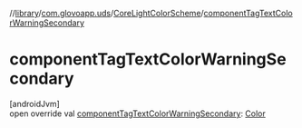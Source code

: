 //[library](../../../index.md)/[com.glovoapp.uds](../index.md)/[CoreLightColorScheme](index.md)/[componentTagTextColorWarningSecondary](component-tag-text-color-warning-secondary.md)

# componentTagTextColorWarningSecondary

[androidJvm]\
open override val [componentTagTextColorWarningSecondary](component-tag-text-color-warning-secondary.md): [Color](https://developer.android.com/reference/kotlin/androidx/compose/ui/graphics/Color.html)
